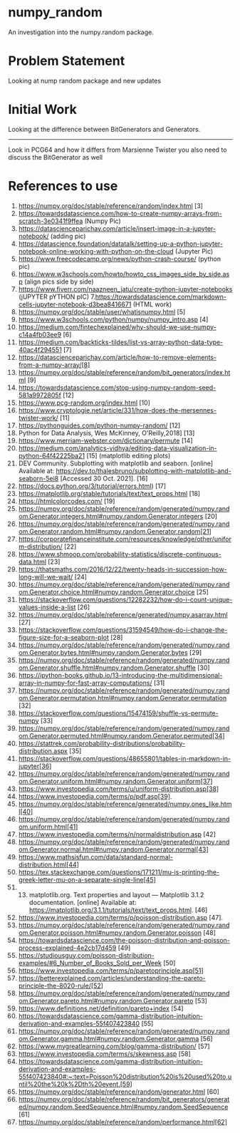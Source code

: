 # numpy_random
An investigation into the numpy.random package.


# Problem Statement

Looking at nump random package and new updates

# Initial Work

Looking at the difference between BitGenerators and Generators.


____

Look in PCG64 and how it differs from Marsienne Twister
you also need to discuss the BitGenerator as well 


# References to use

1.  https://numpy.org/doc/stable/reference/random/index.html [3]
2.  https://towardsdatascience.com/how-to-create-numpy-arrays-from-scratch-3e0341f9ffea (Numpy Pic)
3. https://datascienceparichay.com/article/insert-image-in-a-jupyter-notebook/ (adding pic)
4.  https://datascience.foundation/datatalk/setting-up-a-python-jupyter-notebook-online-working-with-python-on-the-cloud (Jupyter Pic)
4. https://www.freecodecamp.org/news/python-crash-course/ (python pic)
5. https://www.w3schools.com/howto/howto_css_images_side_by_side.asp (align pics side by side)
6. https://www.fiverr.com/naazneen_jatu/create-python-jupyter-notebooks (jUPYTER pYTHON pIC)
7.https://towardsdatascience.com/markdown-cells-jupyter-notebook-d3bea8416671 (HTML work)
8. https://numpy.org/doc/stable/user/whatisnumpy.html  [5]
9. https://www.w3schools.com/python/numpy/numpy_intro.asp [4]
10. https://medium.com/fintechexplained/why-should-we-use-numpy-c14a4fb03ee9 [6]
11. https://medium.com/backticks-tildes/list-vs-array-python-data-type-40ac4f294551 [7]
12. https://datascienceparichay.com/article/how-to-remove-elements-from-a-numpy-array/[8]
13. https://numpy.org/doc/stable/reference/random/bit_generators/index.html [9]
14. https://towardsdatascience.com/stop-using-numpy-random-seed-581a9972805f [12]
15. https://www.pcg-random.org/index.html [10]
16. https://www.cryptologie.net/article/331/how-does-the-mersennes-twister-work/ [11]
17. https://pythonguides.com/python-numpy-random/ [12]
18. Python for Data Analysis, Wes McKinney, O'Reilly,2018] [13]
19. https://www.merriam-webster.com/dictionary/permute [14]
20. https://medium.com/analytics-vidhya/editing-data-visualization-in-python-64f42225ba21 [15]  (matplotlib editing plots)
21. DEV Community. Subplotting with matplotlib and seaborn. [online] Available at: https://dev.to/thalesbruno/subplotting-with-matplotlib-and-seaborn-5ei8 [Accessed 30 Oct. 2021]. [16]
22. https://docs.python.org/3/tutorial/errors.html) [17]
23.  https://matplotlib.org/stable/tutorials/text/text_props.html [18]
24.  https://htmlcolorcodes.com/ [19]
25.  https://numpy.org/doc/stable/reference/random/generated/numpy.random.Generator.integers.html#numpy.random.Generator.integers [20]
26.  https://numpy.org/doc/stable/reference/random/generated/numpy.random.Generator.random.html#numpy.random.Generator.random[21]
27.  https://corporatefinanceinstitute.com/resources/knowledge/other/uniform-distribution/ [22]
28.  https://www.shmoop.com/probability-statistics/discrete-continuous-data.html [23]
29.  https://thatsmaths.com/2016/12/22/twenty-heads-in-succession-how-long-will-we-wait/ [24]
30.  https://numpy.org/doc/stable/reference/random/generated/numpy.random.Generator.choice.html#numpy.random.Generator.choice [25]
31.  https://stackoverflow.com/questions/12282232/how-do-i-count-unique-values-inside-a-list [26]
32.  https://numpy.org/doc/stable/reference/generated/numpy.asarray.html [27]
33.  https://stackoverflow.com/questions/31594549/how-do-i-change-the-figure-size-for-a-seaborn-plot [28]
34.   https://numpy.org/doc/stable/reference/random/generated/numpy.random.Generator.bytes.html#numpy.random.Generator.bytes [29]
35. https://numpy.org/doc/stable/reference/random/generated/numpy.random.Generator.shuffle.html#numpy.random.Generator.shuffle   [30]
36. https://ipython-books.github.io/13-introducing-the-multidimensional-array-in-numpy-for-fast-array-computations/ [31]
37. https://numpy.org/doc/stable/reference/random/generated/numpy.random.Generator.permutation.html#numpy.random.Generator.permutation [32]
38. https://stackoverflow.com/questions/15474159/shuffle-vs-permute-numpy [33]
39. https://numpy.org/doc/stable/reference/random/generated/numpy.random.Generator.permuted.html#numpy.random.Generator.permuted[34]
40. https://stattrek.com/probability-distributions/probability-distribution.aspx [35]
41. https://stackoverflow.com/questions/48655801/tables-in-markdown-in-jupyter[36]
42. https://numpy.org/doc/stable/reference/random/generated/numpy.random.Generator.uniform.html#numpy.random.Generator.uniform[37]
43. https://www.investopedia.com/terms/u/uniform-distribution.asp[38]
44. https://www.investopedia.com/terms/p/pdf.asp[39].
45. https://numpy.org/doc/stable/reference/generated/numpy.ones_like.html[40]
46. https://numpy.org/doc/stable/reference/random/generated/numpy.random.uniform.html[41]
47. https://www.investopedia.com/terms/n/normaldistribution.asp [42]
48. https://numpy.org/doc/stable/reference/random/generated/numpy.random.Generator.normal.html#numpy.random.Generator.normal[43]
49. https://www.mathsisfun.com/data/standard-normal-distribution.html[44]
50. https://tex.stackexchange.com/questions/171211/mu-is-printing-the-greek-letter-mu-on-a-separate-single-line[45]
51. 13. matplotlib.org. Text properties and layout — Matplotlib 3.1.2 documentation. [online] Available at: https://matplotlib.org/3.1.1/tutorials/text/text_props.html. [46]
52. https://www.investopedia.com/terms/p/poisson-distribution.asp [47].
53. https://numpy.org/doc/stable/reference/random/generated/numpy.random.Generator.poisson.html#numpy.random.Generator.poisson [48]
54. https://towardsdatascience.com/the-poisson-distribution-and-poisson-process-explained-4e2cb17d459 [49]
55. https://studiousguy.com/poisson-distribution-examples/#6_Number_of_Books_Sold_per_Week [50]
56. https://www.investopedia.com/terms/p/paretoprinciple.asp[51]
57. https://betterexplained.com/articles/understanding-the-pareto-principle-the-8020-rule/[52]
58. https://numpy.org/doc/stable/reference/random/generated/numpy.random.Generator.pareto.html#numpy.random.Generator.pareto [53]
59. https://www.definitions.net/definition/pareto+index [54]
60. https://towardsdatascience.com/gamma-distribution-intuition-derivation-and-examples-55f407423840 [55]
61. https://numpy.org/doc/stable/reference/random/generated/numpy.random.Generator.gamma.html#numpy.random.Generator.gamma [56]
62. https://www.mygreatlearning.com/blog/gamma-distribution/ [57]
63. https://www.investopedia.com/terms/s/skewness.asp [58]
64. https://towardsdatascience.com/gamma-distribution-intuition-derivation-and-examples-55f407423840#:~:text=Poisson%20distribution%20is%20used%20to,until%20the%20k%2Dth%20event.[59]
65. https://numpy.org/doc/stable/reference/random/generator.html [60]
66. https://numpy.org/doc/stable/reference/random/bit_generators/generated/numpy.random.SeedSequence.html#numpy.random.SeedSequence [61]
67. https://numpy.org/doc/stable/reference/random/performance.html[62]